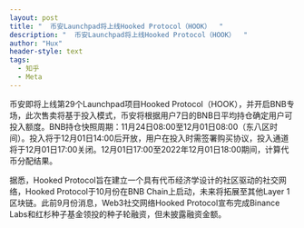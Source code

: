 ```yaml
---
layout: post
title: "  币安Launchpad将上线Hooked Protocol（HOOK）  "
description: "  币安Launchpad将上线Hooked Protocol（HOOK）  "
author: "Hux"
header-style: text
tags:
  - 知乎
  - Meta
---
```

币安即将上线第29个Launchpad项目Hooked Protocol（HOOK），并开启BNB专场，此次售卖将基于投入模式，币安将根据用户7日的BNB日平均持仓确定用户可投入额度。BNB持仓快照周期：11月24日08:00至12月01日08:00（东八区时间）。投入将于12月01日14:00后开放，用户在投入时需签署购买协议，投入通道将于12月01日17:00关闭。12月01日17:00至2022年12月01日18:00期间，计算代币分配结果。

据悉，Hooked Protocol旨在建立一个具有代币经济学设计的社区驱动的社交网络，Hooked Protocol于10月份在BNB Chain上启动，未来将拓展至其他Layer 1区块链。此前9月份消息，Web3社交网络Hooked Protocol宣布完成Binance Labs和红杉种子基金领投的种子轮融资，但未披露融资金额。
